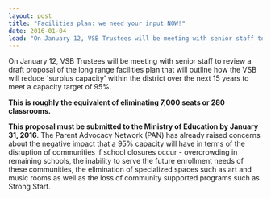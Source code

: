 ```yaml
---
layout: post
title: "Facilities plan: we need your input NOW!"
date: 2016-01-04
lead: "On January 12, VSB Trustees will be meeting with senior staff to review a draft proposal of the long range facilities plan that will outline how the VSB will reduce 'surplus capacity' within the district over the next 15 years to meet a capacity target of 95%."
---
```


On January 12, VSB Trustees will be meeting with senior staff to review a draft proposal of the long range facilities plan that will outline how the VSB will reduce 'surplus capacity' within the district over the next 15 years to meet a capacity target of 95%.  

**This is roughly the equivalent of eliminating 7,000 seats or 280 classrooms.**

**This proposal must be submitted to the Ministry of Education by January 31, 2016**.  The Parent Advocacy Network (PAN) has already raised concerns about the negative impact that a 95% capacity will have in terms of the disruption of communities if school closures occur - overcrowding in remaining schools, the inability to serve the future enrollment needs of these communities, the elimination of specialized spaces such as art and music rooms as well as the loss of community supported programs such as Strong Start.  

